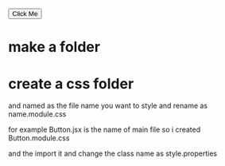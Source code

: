 #  <button className={styles.button}>Click Me</button>
# make a folder
# create a css folder
and named as the file name
you want to style
and rename  as
name.module.css

for example
Button.jsx is the name of main file
so i created Button.module.css

and the import it 
and change the class name as style.properties